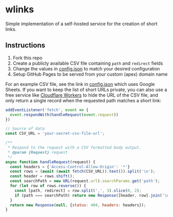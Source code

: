 # wlinks
Simple implementation of a self-hosted service for the creation of short links.

## Instructions
1. Fork this repo
1. Create a publicly available CSV file containing `path` and `redirect` fields
1. Change the values in [config.json](./config.json) to match your desired configuration
1. Setup GitHub Pages to be served from your custom (apex) domain name

For an example CSV file, see the link in [config.json](./config.json) which uses Google Sheets. If
you want to keep the list of short URLs private, you can also use a free service like
[Cloudflare Workers](https://workers.cloudflare.com/) to hide the URL of the CSV file, and
only return a single record when the requested path matches a short link:

```js
addEventListener('fetch', event => {
  event.respondWith(handleRequest(event.request))
})

// Source of data
const CSV_URL = 'your-secret-csv-file-url';

/**
 * Respond to the request with a CSV formatted body output.
 * @param {Request} request
 */
async function handleRequest(request) {
  const headers = {'Access-Control-Allow-Origin': '*'}
  const rows = (await (await fetch(CSV_URL)).text()).split('\n');
  const header = rows.shift();
  const searchPath = new URL(request.url).searchParams.get('path');
  for (let row of rows.reverse()) {
    const [path, redirect] = row.split(',', 3).slice(0, 2);
    if (path === searchPath) return new Response([header, row].join('\n'), {status: 200, headers: headers});
  }
  return new Response(null, {status: 404, headers: headers});
}
```